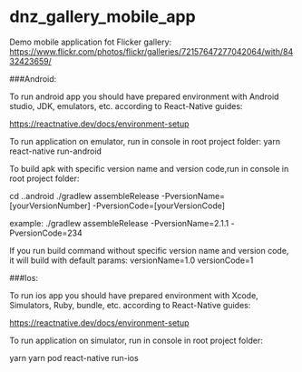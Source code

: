 # dnz_gallery_mobile_app
Demo mobile application fot Flicker gallery: https://www.flickr.com/photos/flickr/galleries/72157647277042064/with/8432423659/

###Android:

To run android app you should have prepared environment with Android studio, JDK, emulators, etc. 
according to React-Native guides:

https://reactnative.dev/docs/environment-setup

To run application on emulator, run in console in root project folder:
yarn
react-native run-android

To build apk with specific version name and version code,run in console in root project folder:

cd ..android
./gradlew assembleRelease -PversionName=[yourVersionNumber] -PversionCode=[yourVersionCode]

example:
./gradlew assembleRelease -PversionName=2.1.1 -PversionCode=234

If you run build command without specific version name and version code, it will build with default params: versionName=1.0 versionCode=1

###Ios:

To run ios app you should have prepared environment with Xcode, Simulators, Ruby, bundle, etc. 
according to React-Native guides:

https://reactnative.dev/docs/environment-setup

To run application on simulator, run in console in root project folder:

yarn
yarn pod
react-native run-ios

